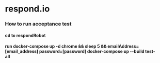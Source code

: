 # respond.io
### How to run acceptance test
#### cd to respondRobot
#### run docker-compose up -d chrome && sleep 5 && emailAddress=[email_address] password=[password] docker-compose up --build test-all
